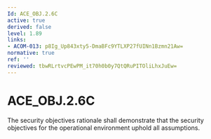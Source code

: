 ```yaml
---
Id: ACE_OBJ.2.6C
active: true
derived: false
level: 1.89
links:
- ACOM-013: p8Ig_Up843xty5-DmaBFc9YTLXP27fUINn1Bzmn21Aw=
normative: true
ref: ''
reviewed: tbwRLrtvcPEwPM_it70h0b0y7QtQRuPITOliLhxJuEw=
---
```


# ACE_OBJ.2.6C

The security objectives rationale shall demonstrate that the security objectives for the operational environment uphold all assumptions.